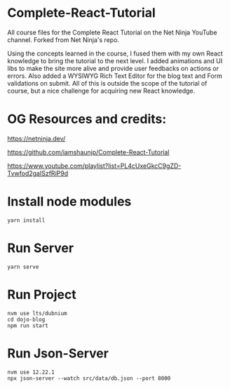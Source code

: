 # Complete-React-Tutorial

All course files for the Complete React Tutorial on the Net Ninja YouTube channel. Forked from Net Ninja's repo.

Using the concepts learned in the course, I fused them with my own React knowledge to bring the tutorial to the next level. I added animations and UI libs to make the site more alive and provide user feedbacks on actions or errors. Also added a WYSIWYG Rich Text Editor for the blog text and Form validations on submit. All of this is outside the scope of the tutorial of course, but a nice challenge for acquiring new React knowledge.

# OG Resources and credits:

https://netninja.dev/

https://github.com/iamshaunjp/Complete-React-Tutorial

https://www.youtube.com/playlist?list=PL4cUxeGkcC9gZD-Tvwfod2gaISzfRiP9d

# Install node modules

`yarn install`

# Run Server

`yarn serve`

# Run Project

```
nvm use lts/dubnium
cd dojo-blog
npm run start
```

# Run Json-Server

```
nvm use 12.22.1
npx json-server --watch src/data/db.json --port 8000
```
